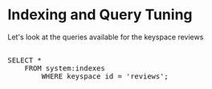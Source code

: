 # Indexing and Query Tuning

Let's look at the queries available for the keyspace reviews

<pre id="example"> 
SELECT * 
    FROM system:indexes 
        WHERE keyspace_id = 'reviews';
</pre>
